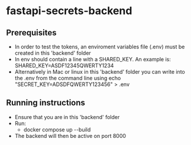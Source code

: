 # fastapi-secrets-backend

## Prerequisites
- In order to test the tokens, an enviroment variables file (.env) must be created in this 'backend' folder
- In env should contain a line with a SHARED_KEY. An example is: SHARED_KEY=ASDF12345QWERTY1234
- Alternatively in Mac or linux in this 'backend' folder you can write into the .env from the command line using echo "SECRET_KEY=ADSDFQWERTY123456" > .env


## Running instructions
- Ensure that you are in this 'backend' folder
- Run:
    - docker compose up --build
- The backend will then be active on port 8000



